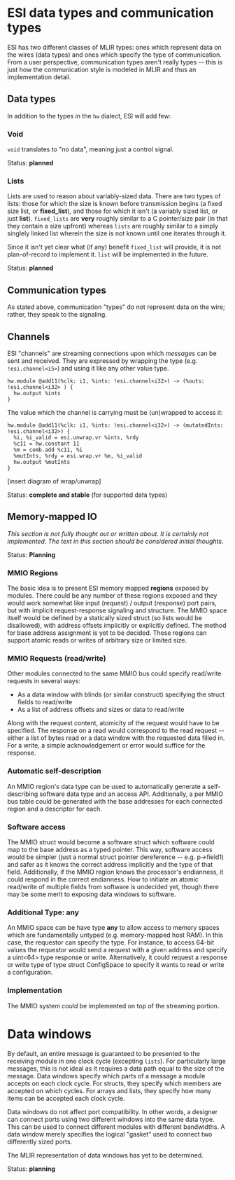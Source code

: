 # ESI data types and communication types

ESI has two different classes of MLIR types: ones which represent data on the
wires (data types) and ones which specify the type of communication. From a user
perspective, communication types aren't really types -- this is just how the
communication style is modeled in MLIR and thus an implementation detail.

## Data types

In addition to the types in the `hw` dialect, ESI will add few:

### Void

`void` translates to "no data", meaning just a control signal.

Status: **planned**

### Lists

Lists are used to reason about variably-sized data. There are two types of
lists: those for which the size is known before transmission begins (a fixed
size list, or **fixed\_list**), and those for which it isn't (a variably sized
list, or just **list**). `fixed_lists` are **very** roughly similar to a C
pointer/size pair (in that they contain a size upfront) whereas `lists` are
roughly similar to a simply singlely linked list wherein the size is not known
until one iterates through it.

Since it isn't yet clear what (if any) benefit `fixed_list` will provide, it is
not plan-of-record to implement it. `list` will be implemented in the future.

Status: **planned**

## Communication types

As stated above, communication "types" do not represent data on the wire;
rather, they speak to the signaling.

## Channels

ESI "channels" are streaming connections upon which *messages* can be sent and
received.  They are expressed by wrapping the type (e.g. `!esi.channel<i5>`) and
using it like any other value type.

```mlir
hw.module @add11(%clk: i1, %ints: !esi.channel<i32>) -> (%outs: !esi.channel<i32> ) {
  hw.output %ints
}
```

The value which the channel is carrying must be (un)wrapped to access it:

```mlir
hw.module @add11(%clk: i1, %ints: !esi.channel<i32>) -> (mutatedInts: !esi.channel<i32>) {
  %i, %i_valid = esi.unwrap.vr %ints, %rdy
  %c11 = hw.constant 11
  %m = comb.add %c11, %i
  %mutInts, %rdy = esi.wrap.vr %m, %i_valid
  hw.output %mutInts
}
```

[insert diagram of wrap/unwrap]

Status: **complete and stable** (for supported data types)

## Memory-mapped IO

*This section is not fully thought out or written about. It is certainly not
implemented. The text in this section should be considered initial thoughts.*

Status: **Planning**

### MMIO Regions

The basic idea is to present ESI memory mapped **regions** exposed by
modules. There could be any number of these regions exposed and they
would work somewhat like input (request) / output (response) port pairs,
but with implicit request-response signaling and structure. The MMIO
space itself would be defined by a statically sized struct (so lists
would be disallowed), with address offsets implicitly or explicitly
defined. The method for base address assignment is yet to be decided.
These regions can support atomic reads or writes of arbitrary size or
limited size.

### MMIO Requests (read/write)

Other modules connected to the same MMIO bus could specify read/write
requests in several ways:

- As a data window with blinds (or similar construct) specifying the
  struct fields to read/write
- As a list of address offsets and sizes or data to read/write

Along with the request content, atomicity of the request would have to
be specified. The response on a read would correspond to the read
request -- either a list of bytes read or a data window with the
requested data filled in. For a write, a simple acknowledgement or error
would suffice for the response.

### Automatic self-description

An MMIO region's data type can be used to automatically generate a
self-describing software data type and an access API. Additionally, a per
MMIO bus table could be generated with the base addresses for each connected
region and a descriptor for each.

### Software access

The MMIO struct would become a software struct which software could map
to the base address as a typed pointer. This way, software access would
be simpler (just a normal struct pointer dereference -- e.g. p-\>field1)
and safer as it knows the correct address implicitly and the type of
that field. Additionally, if the MMIO region knows the processor's
endianness, it could respond in the correct endianness. How to initiate
an atomic read/write of multiple fields from software is undecided yet,
though there may be some merit to exposing data windows to software.

### Additional Type: any

An MMIO space can be have type **any** to allow access to memory spaces which
are fundamentally untyped (e.g. memory-mapped host RAM). In this case, the
requestor can specify the type. For instance, to access 64-bit values the
requestor would send a request with a given address and specify a uint<64> type
response or write. Alternatively, it could request a response or write type of
type struct ConfigSpace to specify it wants to read or write a configuration.

### Implementation

The MMIO system *could* be implemented on top of the streaming portion.

# Data windows

By default, an entire message is guaranteed to be presented to the receiving
module in one clock cycle (excepting `lists`). For particularly large messages,
this is not ideal as it requires a data path equal to the size of the message.
Data windows specify which parts of a message a module accepts on each clock
cycle. For structs, they specify which members are accepted on which cycles. For
arrays and lists, they specify how many items can be accepted each clock cycle.

Data windows do not affect port compatibility. In other words, a designer can
connect ports using two different windows into the same data type. This can be
used to connect different modules with different bandwidths. A data window
merely specifies the logical "gasket" used to connect two differently sized
ports.

The MLIR representation of data windows has yet to be determined.

Status: **planning**
